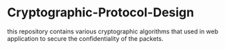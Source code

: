 # Cryptographic-Protocol-Design
this repository contains various  cryptographic algorithms that used in web application to secure the confidentiality of the packets. 
